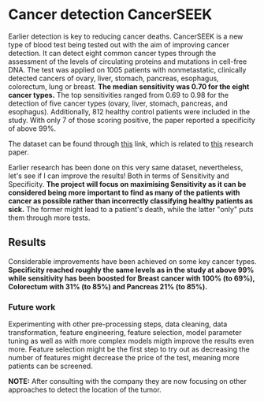 # Cancer detection CancerSEEK


Earlier detection is key to reducing cancer deaths. CancerSEEK is a new type of blood test being tested out with the aim of improving cancer detection. It can detect eight common cancer types through the assessment of the levels of circulating proteins and mutations in cell-free DNA. The test was applied on 1005 patients with nonmetastatic, clinically detected cancers of ovary, liver, stomach, pancreas, esophagus, colorectum, lung or breast. __The median sensitivity was 0.70 for the eight cancer types.__ The top sensitivities ranged from 0.69 to 0.98 for the detection of five cancer types (ovary, liver, stomach, pancreas, and esophagus). Additionally, 812 healthy control patients were included in the study. With only 7 of those scoring positive, the paper reported a specificity of above 99%. 


The dataset can be found through [this](https://www.ncbi.nlm.nih.gov/pmc/articles/PMC6080308/#SD2) link, which is related to [this](https://science.sciencemag.org/content/359/6378/926.long) research paper. 

Earlier research has been done on this very same dataset, nevertheless, let's see if I can improve the results! Both in terms of Sensitivity and Specificity. **The project will focus on maximising Sensitivity as it can be considered being more important to find as many of the patients with cancer as possible rather than incorrectly classifying healthy patients as sick.** The former might lead to a patient's death, while the latter "only" puts them through more tests. 



## Results

Considerable improvements have been achieved on some key cancer types. **Specificity reached roughly the same levels as in the study at above 99% while sensitivity has been boosted for Breast cancer with 100% (to 69%), Colorectum with 31% (to 85%) and Pancreas 21% (to 85%).**



### Future work

Experimenting with other pre-processing steps, data cleaning, data transformation, feature engineering, feature selection, model parameter tuning as well as with more complex models migth improve the results even more. Feature selection might be the first step to try out as decreasing the number of features might decrease the price of the test, meaning more patients can be screened. 

**NOTE:** After consulting with the company they are now focusing on other approaches to detect the location of the tumor. 






